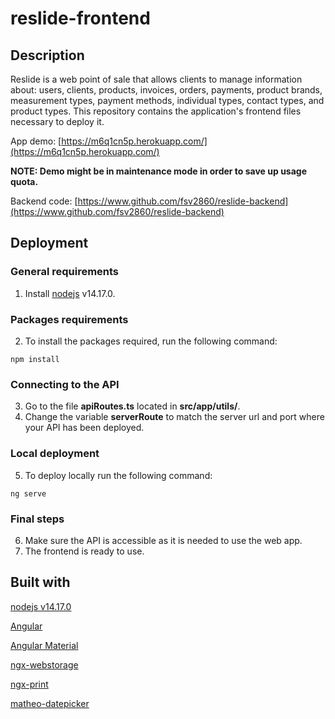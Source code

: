 # reslide-frontend

## Description

Reslide is a web point of sale that allows clients to manage information about: users, clients, products, invoices, orders, payments, product brands, measurement types, payment methods, individual types, contact types, and product types.
This repository contains the application's frontend files necessary to deploy it.

App demo: [https://m6q1cn5p.herokuapp.com/](https://m6q1cn5p.herokuapp.com/)

**NOTE: Demo might be in maintenance mode in order to save up usage quota.**

Backend code: [https://www.github.com/fsv2860/reslide-backend](https://www.github.com/fsv2860/reslide-backend)

## Deployment

### General requirements

1. Install [nodejs](https://nodejs.org/) v14.17.0.

### Packages requirements

2. To install the packages required, run the following command:

```
npm install
```

### Connecting to the API

3. Go to the file **apiRoutes.ts** located in **src/app/utils/**.
4. Change the variable **serverRoute** to match the server url and port where your API has been deployed.

### Local deployment

5. To deploy locally run the following command:

```
ng serve
```

### Final steps

6. Make sure the API is accessible as it is needed to use the web app.
7. The frontend is ready to use.

## Built with

[nodejs v14.17.0](https://nodejs.org/)

[Angular](https://angular.io/)

[Angular Material](https://material.angular.io/)

[ngx-webstorage](https://www.npmjs.com/package/ngx-webstorage)

[ngx-print](https://www.npmjs.com/package/ngx-print)

[matheo-datepicker](https://www.npmjs.com/package/@matheo/datepicker)
